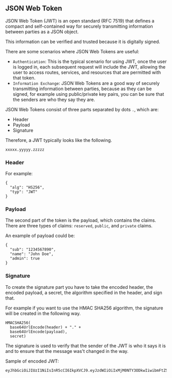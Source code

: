 ## JSON Web Token

JSON Web Token (JWT) is an open standard (RFC 7519) that defines a compact and self-contained way for securely transmitting information between parties as a JSON object.

This information can be verified and trusted because it is digitally signed.

There are some scenarios where JSON Web Tokens are useful:

- `Authentication`: This is the typical scenario for using JWT, once the user is logged in, each subsequent request will include the JWT, allowing the user to access routes, services, and resources that are permitted with that token.
- `Information Exchange`: JSON Web Tokens are a good way of securely transmitting information between parties, because as they can be signed, for example using public/private key pairs, you can be sure that the senders are who they say they are.

JSON Web Tokens consist of three parts separated by dots `.`, which are:

- Header
- Payload
- Signature

Therefore, a JWT typically looks like the following.

`xxxxx.yyyyy.zzzzz`

### Header

For example:

```
{
  "alg": "HS256",
  "typ": "JWT"
}
```

### Payload

The second part of the token is the payload, which contains the claims. There are three types of claims: `reserved`, `public`, and `private` claims.

An example of payload could be:

```
{
  "sub": "1234567890",
  "name": "John Doe",
  "admin": true
}
```

### Signature

To create the signature part you have to take the encoded header, the encoded payload, a secret, the algorithm specified in the header, and sign that.

For example if you want to use the HMAC SHA256 algorithm, the signature will be created in the following way.

```
HMACSHA256(
  base64UrlEncode(header) + "." +
  base64UrlEncode(payload),
  secret)
```

The signature is used to verify that the sender of the JWT is who it says it is and to ensure that the message was't changed in the way.

Sample of encoded JWT:

```
eyJhbGciOiJIUzI1NiIsInR5cCI6IkpXVCJ9.eyJzdWIiOiIxMjM0NTY3ODkwIiwibmFtZSI6IkpvaG4gRG9lIiwiYWRtaW4iOnRydWV9.TJVA95OrM7E2cBab30RMHrHDcEfxjoYZgeFONFh7HgQ
```
